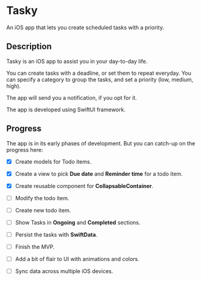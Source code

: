 # Tasky

An iOS app that lets you create scheduled tasks with a priority.

## Description
Tasky is an iOS app to assist you in your day-to-day life.

You can create tasks with a deadline, or set them to repeat everyday. You can specify a category to group the tasks,
and set a priority (low, medium, high).

The app will send you a notification, if you opt for it.

The app is developed using SwiftUI framework.

## Progress
The app is in its early phases of development. But you can catch-up on the progress here:
- [x] Create models for Todo items.
- [x] Create a view to pick **Due date** and **Reminder time** for a todo item.
- [x] Create reusable component for **CollapsableContainer**.
- [ ] Modify the todo item.
- [ ] Create new todo item.
- [ ] Show Tasks in **Ongoing** and **Completed** sections.
- [ ] Persist the tasks with **SwiftData**.
- [ ] Finish the MVP.
- [ ] Add a bit of flair to UI with animations and colors.
- [ ] Sync data across multiple iOS devices.


